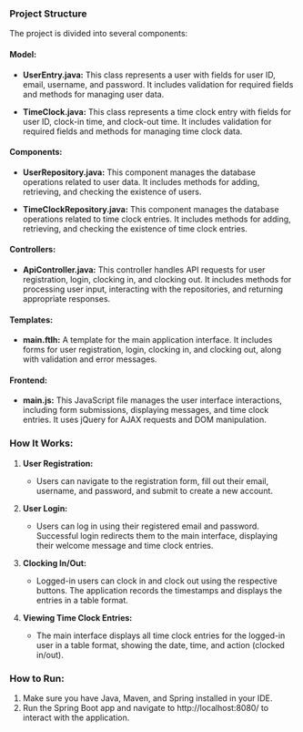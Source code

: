 ### Project Structure

The project is divided into several components:

#### Model:

- **UserEntry.java:** This class represents a user with fields for user ID, email, username, and password. It includes validation for required fields and methods for managing user data.

- **TimeClock.java:** This class represents a time clock entry with fields for user ID, clock-in time, and clock-out time. It includes validation for required fields and methods for managing time clock data.

#### Components:

- **UserRepository.java:** This component manages the database operations related to user data. It includes methods for adding, retrieving, and checking the existence of users.

- **TimeClockRepository.java:** This component manages the database operations related to time clock entries. It includes methods for adding, retrieving, and checking the existence of time clock entries.

#### Controllers:

- **ApiController.java:** This controller handles API requests for user registration, login, clocking in, and clocking out. It includes methods for processing user input, interacting with the repositories, and returning appropriate responses.

#### Templates:

- **main.ftlh:** A template for the main application interface. It includes forms for user registration, login, clocking in, and clocking out, along with validation and error messages.

#### Frontend:

- **main.js:** This JavaScript file manages the user interface interactions, including form submissions, displaying messages, and time clock entries. It uses jQuery for AJAX requests and DOM manipulation.

### How It Works:

1. **User Registration:** 
   - Users can navigate to the registration form, fill out their email, username, and password, and submit to create a new account.

2. **User Login:** 
   - Users can log in using their registered email and password. Successful login redirects them to the main interface, displaying their welcome message and time clock entries.

3. **Clocking In/Out:** 
   - Logged-in users can clock in and clock out using the respective buttons. The application records the timestamps and displays the entries in a table format.

4. **Viewing Time Clock Entries:**
   - The main interface displays all time clock entries for the logged-in user in a table format, showing the date, time, and action (clocked in/out).

### How to Run:

1. Make sure you have Java, Maven, and Spring installed in your IDE.
2. Run the Spring Boot app and navigate to http://localhost:8080/ to interact with the application.
